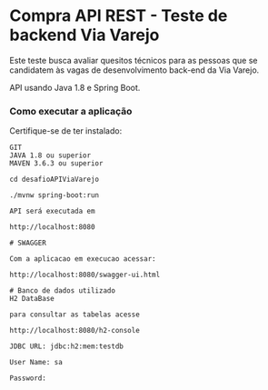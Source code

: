 # Compra API REST - Teste de backend Via Varejo
Este teste busca avaliar quesitos técnicos para as pessoas que se candidatem às vagas de desenvolvimento back-end da Via Varejo.

API usando Java 1.8 e Spring Boot.
### Como executar a aplicação
Certifique-se de ter instalado:
```
GIT
JAVA 1.8 ou superior
MAVEN 3.6.3 ou superior

```
```
cd desafioAPIViaVarejo

./mvnw spring-boot:run

API será executada em 

http://localhost:8080

```
```
# SWAGGER 

Com a aplicacao em execucao acessar: 
```
```
http://localhost:8080/swagger-ui.html

```
```
# Banco de dados utilizado
H2 DataBase

para consultar as tabelas acesse 

http://localhost:8080/h2-console
```
```
JDBC URL: jdbc:h2:mem:testdb

User Name: sa

Password:

```


